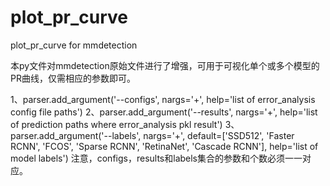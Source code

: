 # plot_pr_curve
plot_pr_curve for mmdetection

本py文件对mmdetection原始文件进行了增强，可用于可视化单个或多个模型的PR曲线，仅需相应的参数即可。

1、parser.add_argument('--configs', nargs='+', help='list of error_analysis config file paths')
2、parser.add_argument('--results', nargs='+', help='list of prediction paths where error_analysis pkl result')
3、parser.add_argument('--labels', nargs='+', default=['SSD512', 'Faster RCNN', 'FCOS', 'Sparse RCNN', 'RetinaNet', 'Cascade RCNN'],
                        help='list of model labels')
注意，configs，results和labels集合的参数和个数必须一一对应。
